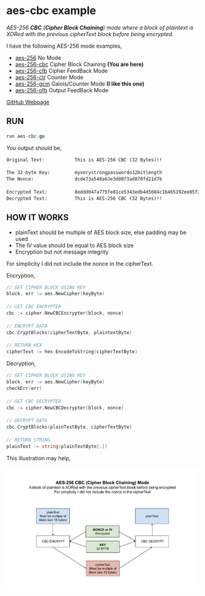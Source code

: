 # aes-cbc example

_AES-256 **CBC** (**Cipher Block Chaining**) mode
where a block of plaintext is XORed with the previous cipherText block before
being encrypted._

I have the following AES-256 mode examples,

* [aes-256](https://github.com/JeffDeCola/my-go-examples/tree/master/cryptography/symmetric-cryptography/aes-256)
  No Mode
* [aes-256-cbc](https://github.com/JeffDeCola/my-go-examples/tree/master/cryptography/symmetric-cryptography/aes-256-cbc)
  Cipher Block Chaining **(You are here)**
* [aes-256-cfb](https://github.com/JeffDeCola/my-go-examples/tree/master/cryptography/symmetric-cryptography/aes-256-cfb)
  Cipher FeedBack Mode
* [aes-256-ctr](https://github.com/JeffDeCola/my-go-examples/tree/master/cryptography/symmetric-cryptography/aes-256-ctr)
  Counter Mode
* [aes-256-gcm](https://github.com/JeffDeCola/my-go-examples/tree/master/cryptography/symmetric-cryptography/aes-256-gcm)
  Galois/Counter Mode **(I like this one)**
* [aes-256-ofb](https://github.com/JeffDeCola/my-go-examples/tree/master/cryptography/symmetric-cryptography/aes-256-ofb)
  Output FeedBack Mode

[GitHub Webpage](https://jeffdecola.github.io/my-go-examples/)

## RUN

```go
run aes-cbc.go
```

You output should be,

```txt
Original Text:           This is AES-256 CBC (32 Bytes)!!

The 32-byte Key:         myverystrongpasswordo32bitlength
The Nonce:               dcde73a548a63e3d0073ad870fd21d7b

Encrypted Text:          8eddd047a775fe81ce5343edb4d5684c16465192ee85f3765bbfb35ddb219e50
Decrypted Text:          This is AES-256 CBC (32 Bytes)!!
```

## HOW IT WORKS

* plainText should be multiple of AES block size,
  else padding may be used
* The IV value should be equal to AES block size
* Encryption but not message integrity

For simplicity I did not include the nonce in the cipherText.

Encryption,

```go
// GET CIPHER BLOCK USING KEY
block, err := aes.NewCipher(keyByte)

// GET CBC ENCRYPTER
cbc := cipher.NewCBCEncrypter(block, nonce)

// ENCRYPT DATA
cbc.CryptBlocks(cipherTextByte, plaintextByte)

// RETURN HEX
cipherText := hex.EncodeToString(cipherTextByte)
```

Decryption,

```go
// GET CIPHER BLOCK USING KEY
block, err := aes.NewCipher(keyByte)
checkErr(err)

// GET CBC DECRYPTER
cbc := cipher.NewCBCDecrypter(block, nonce)

// DECRYPT DATA
cbc.CryptBlocks(plainTextByte, cipherTextByte)

// RETURN STRING
plainText := string(plainTextByte[:])
```

This illustration may help,

![IMAGE - aes-cbc - IMAGE](../../../docs/pics/aes-cbc.jpg)
